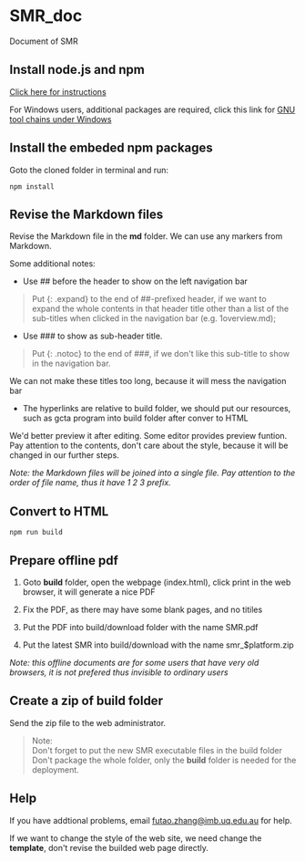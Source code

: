 # SMR_doc
Document of SMR

## Install node.js and npm 

[Click here for instructions](https://nodejs.org/en/)

For Windows users, additional packages are required, click this link for [GNU tool chains under Windows](http://www.mingw.org/wiki/msys) 

## Install the embeded npm packages
Goto the cloned folder in terminal and run:
```
npm install
```

## Revise the Markdown files
Revise the Markdown file in the **md** folder. We can use any markers from Markdown.

Some additional notes:

* Use ## before the header to show on the left navigation bar 

> Put {: .expand} to the end of ##-prefixed header, if we want to expand the whole contents in that header title other than a list of 
the sub-titles when clicked in the navigation bar (e.g. 1overview.md);

* Use ### to show as sub-header title. 

> Put {: .notoc} to the end of ###, if we don't like this sub-title to show in the navigation bar. 

We can not make these titles too long, because it will mess the navigation bar

* The hyperlinks are relative to build folder, we should put our resources,
such as gcta program into build folder after conver to HTML

We'd better preview it after editing. Some editor provides preview funtion. Pay attention to the contents, 
don't care about the style, because it will be changed in our further steps. 

*Note: the Markdown files will be joined into a single file. Pay attention to the order of file name, thus it have 1 2 3 prefix.* 

## Convert to HTML
```
npm run build
```

## Prepare offline pdf

1. Goto **build** folder, open the webpage (index.html), click print in the web browser, it will generate a nice PDF

2. Fix the PDF, as there may have some blank pages, and no titiles

3. Put the PDF into build/download folder with the name SMR.pdf

4. Put the latest SMR into build/download with the name smr_$platform.zip

*Note: this offline documents are for some users that have very old browsers, it is not prefered thus invisible to ordinary users*

## Create a zip of build folder

Send the zip file to the web administrator.

> Note:  
> Don't forget to put the new SMR executable files in the build folder  
> Don't package the whole folder, only the **build** folder is needed for the deployment.


## Help

If you have addtional problems, email futao.zhang@imb.uq.edu.au for help.

If we want to change the style of the web site, we need change the **template**, don't revise the builded web page directly.
